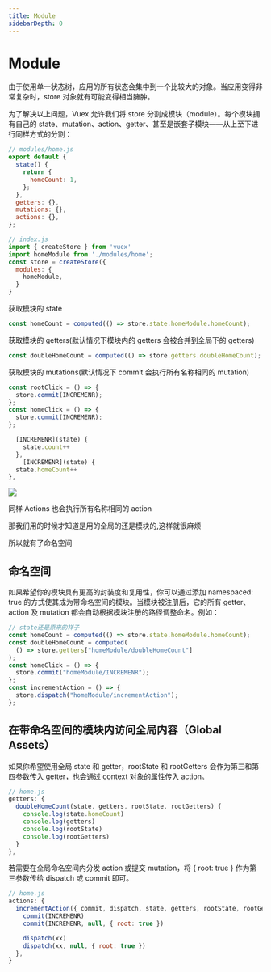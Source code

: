 ```yaml
---
title: Module
sidebarDepth: 0
---
```


# Module

由于使用单一状态树，应用的所有状态会集中到一个比较大的对象。当应用变得非常复杂时，store 对象就有可能变得相当臃肿。

为了解决以上问题，Vuex 允许我们将 store 分割成模块（module）。每个模块拥有自己的 state、mutation、action、getter、甚至是嵌套子模块——从上至下进行同样方式的分割：

```js
// modules/home.js
export default {
  state() {
    return {
      homeCount: 1,
    };
  },
  getters: {},
  mutations: {},
  actions: {},
};
```

```js
// index.js
import { createStore } from 'vuex'
import homeModule from './modules/home';
const store = createStore({
  modules: {
    homeModule,
  }
}
```

获取模块的 state

```js
const homeCount = computed(() => store.state.homeModule.homeCount);
```

获取模块的 getters(默认情况下模块内的 getters 会被合并到全局下的 getters)

```js
const doubleHomeCount = computed(() => store.getters.doubleHomeCount);
```

获取模块的 mutations(默认情况下 commit 会执行所有名称相同的 mutation)

```js
const rootClick = () => {
  store.commit(INCREMENR);
};
const homeClick = () => {
  store.commit(INCREMENR);
};
```

```js
  [INCREMENR](state) {
    state.count++
  },
    [INCREMENR](state) {
  state.homeCount++
},
```

![](/frame/vue/vuex/5.gif)

同样 Actions 也会执行所有名称相同的 action

那我们用的时候才知道是用的全局的还是模块的,这样就很麻烦

所以就有了命名空间

## 命名空间

如果希望你的模块具有更高的封装度和复用性，你可以通过添加 namespaced: true 的方式使其成为带命名空间的模块。当模块被注册后，它的所有 getter、action 及 mutation 都会自动根据模块注册的路径调整命名。例如：

```js
// state还是原来的样子
const homeCount = computed(() => store.state.homeModule.homeCount);
const doubleHomeCount = computed(
  () => store.getters["homeModule/doubleHomeCount"]
);
const homeClick = () => {
  store.commit("homeModule/INCREMENR");
};
const incrementAction = () => {
  store.dispatch("homeModule/incrementAction");
};
```

## 在带命名空间的模块内访问全局内容（Global Assets）

如果你希望使用全局 state 和 getter，rootState 和 rootGetters 会作为第三和第四参数传入 getter，也会通过 context 对象的属性传入 action。

```js
// home.js
getters: {
  doubleHomeCount(state, getters, rootState, rootGetters) {
    console.log(state.homeCount)
    console.log(getters)
    console.log(rootState)
    console.log(rootGetters)
  }
},
```

若需要在全局命名空间内分发 action 或提交 mutation，将 { root: true } 作为第三参数传给 dispatch 或 commit 即可。

```js
// home.js
actions: {
  incrementAction({ commit, dispatch, state, getters, rootState, rootGetters }) {
    commit(INCREMENR)
    commit(INCREMENR, null, { root: true })

    dispatch(xx)
    dispatch(xx, null, { root: true })
  },
}
```

